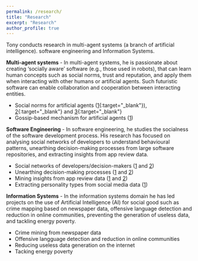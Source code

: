 ```yaml
---
permalink: /research/
title: "Research"
excerpt: "Research"
author_profile: true
---
```

Tony conducts research in multi-agent systems (a branch of artificial intelligence). software engineering and Information Systems.

**Multi-agent systems** - In multi-agent systems, he is passionate about creating ‘socially aware’ software (e.g., those used in robots), that can learn human concepts such as social norms, trust and reputation, and apply them when interacting with other humans or artificial agents. Such futuristic software can enable collaboration and cooperation between interacting entities. 
* Social norms for artificial agents ([1](/files/papers/2016/79.pdf){:target="_blank"}), [2](http://jasss.soc.surrey.ac.uk/13/4/3.html){:target="_blank"} and [3](/files/papers/2011/44.pdf){:target="_blank"}
* Gossip-based mechanism for artificial agents ([1]((/files/papers/2013/47.pdf){:target="_blank"}))

**Software Engineering** - In software engineering, he studies the socialness of the software development process. His research has focused on analysing social networks of developers to understand behavioural patterns, unearthing decision-making processes from large software repositories, and extracting insights from app review data. 
* Social networks of developers/decision-makers ([1]() and [2]())
* Unearthing decision-making processes ([1]() and [2]())
* Mining insights from app review data ([1]() and [2]())
* Extracting personality types from social media data ([1]())

**Information Systems** - In the information systems domain he has led projects on the use of Artificial Intelligence (AI) for social good such as crime mapping based on newspaper data, offensive language detection and reduction in online communities, preventing the generation of useless data, and tackling energy poverty. 
* Crime mining from newspaper data
* Offensive langguage detection and reduction in online communities
* Reducing useless data generation on the internet
* Tacking energy poverty

<!-- Broadly situated in the domain of social computing, Tony studies social factors in the workings of artificial and real agents (e.g., robots and humans respectively). Thus, his research mainly spans two main areas: multi-agent systems and software engineering. He is also active in the areas of Information Systems and Computing Education.

**Multi-agent systems** - In multi-agent systems he is interested in the design and development of simulation-based systems focussing on improving collaboration and cooperation of interacting agents (e.g., humans and robots). Particularly, his research efforts have focussed on creating socially aware artificial agents that are able to interact with humans and artificial agents in a team setting considering human factors such as social norms, expectations, trust and reputation. His earlier PhD work focussed on approaches for creating norm-aware systems where agents are able to infer and learn norms from other interacting agents.

**Software Engineering** - Social factors are an integral to success of software projects. Thus, Tony’s research in the Software Engineering domain has investigated the nature of norm violations (e.g., coding convention violation and lack of commit comments). Norm violations are primarily violations of social expectations and these can be mined from large software repositories. When human expectations of software are violated, these are expressed in the form of user feedback (e.g. app reviews and bug reports). These expectation violations must be addressed to have a robust and resilient software eco-systems. One of his other interests is on studying decision-making processes employed in software projects. His works have proposed mechanisms to extract and verify such processes used in the Python community. A recent work that appears in ICSE 2021 investigates how rationale for making decisions can be inferred from large email repository data of stakeholder discussions. His research has also investigated the role of inferring personality types of Python core developers from written text, clustering developers’ outside of work activities that relate to their work, and more recently the use of abusive language in software development communities. His future work aims at elucidating and documenting a comprehensive set of human factors that are at play during software development in small, medium and large software teams, and also studying the influence of these factors in enabling success.

**Information Systems and Computing Education** -  In the Information Systems domain, his works have focussed on improving the sustainability of energy eco-systems by reducing wasteful data being produced and also making hidden processes used in information systems more explicit. Also, he has been exploring how Artificial Intelligence techniques can be harnessed to address energy poverty. His research on computing education has investigated the nature of pair and tri-programming on student performance and also the use of mobile-based quizzes to engage students effectively in classrooms. -->



<!--{% include base_path %} -->
